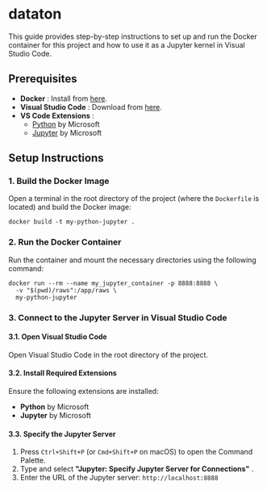 # dataton

This guide provides step-by-step instructions to set up and run the Docker container for this project and how to use it as a Jupyter kernel in Visual Studio Code.



## Prerequisites

* **Docker** : Install from [here]().
* **Visual Studio Code** : Download from [here](https://code.visualstudio.com/).
* **VS Code Extensions** :
  * [Python](https://marketplace.visualstudio.com/items?itemName=ms-python.python) by Microsoft
  * [Jupyter](https://marketplace.visualstudio.com/items?itemName=ms-toolsai.jupyter) by Microsoft


## Setup Instructions

### 1. Build the Docker Image

Open a terminal in the root directory of the project (where the `Dockerfile` is located) and build the Docker image:

```
docker build -t my-python-jupyter .
```

### 2. Run the Docker Container

Run the container and mount the necessary directories using the following command:

```
docker run --rm --name my_jupyter_container -p 8888:8888 \
  -v "$(pwd)/raws":/app/raws \
  my-python-jupyter
```


### 3. Connect to the Jupyter Server in Visual Studio Code

#### 3.1. Open Visual Studio Code

Open Visual Studio Code in the root directory of the project.

#### 3.2. Install Required Extensions

Ensure the following extensions are installed:

* **Python** by Microsoft
* **Jupyter** by Microsoft

#### 3.3. Specify the Jupyter Server

1. Press `Ctrl+Shift+P` (or `Cmd+Shift+P` on macOS) to open the Command Palette.
2. Type and select  **"Jupyter: Specify Jupyter Server for Connections"** .
3. Enter the URL of the Jupyter server: `http://localhost:8888`
